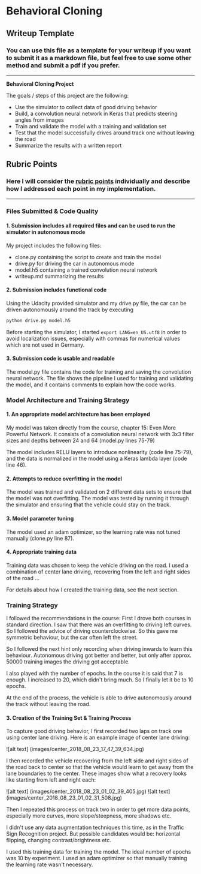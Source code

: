 # **Behavioral Cloning** 

## Writeup Template

### You can use this file as a template for your writeup if you want to submit it as a markdown file, but feel free to use some other method and submit a pdf if you prefer.

---

**Behavioral Cloning Project**

The goals / steps of this project are the following:
* Use the simulator to collect data of good driving behavior
* Build, a convolution neural network in Keras that predicts steering angles from images
* Train and validate the model with a training and validation set
* Test that the model successfully drives around track one without leaving the road
* Summarize the results with a written report


[//]: # (Image References)

[image1]: ./examples/placeholder.png "Model Visualization"
[image2]: ./examples/placeholder.png "Grayscaling"
[image3]: ./examples/placeholder_small.png "Recovery Image"
[image4]: ./examples/placeholder_small.png "Recovery Image"
[image5]: ./examples/placeholder_small.png "Recovery Image"
[image6]: ./examples/placeholder_small.png "Normal Image"
[image7]: ./examples/placeholder_small.png "Flipped Image"

## Rubric Points
### Here I will consider the [rubric points](https://review.udacity.com/#!/rubrics/432/view) individually and describe how I addressed each point in my implementation.  

---
### Files Submitted & Code Quality

#### 1. Submission includes all required files and can be used to run the simulator in autonomous mode

My project includes the following files:
* clone.py containing the script to create and train the model
* drive.py for driving the car in autonomous mode
* model.h5 containing a trained convolution neural network 
* writeup.md  summarizing the results

#### 2. Submission includes functional code
Using the Udacity provided simulator and my drive.py file, the car can be driven autonomously around the track by executing 
```sh
python drive.py model.h5
```
Before starting the simulator, I started ```export LANG=en_US.utf8``` in order to avoid localization issues, especially with commas for numerical values which are not used in Germany.

#### 3. Submission code is usable and readable

The model.py file contains the code for training and saving the convolution neural network. The file shows the pipeline I used for training and validating the model, and it contains comments to explain how the code works.

### Model Architecture and Training Strategy

#### 1. An appropriate model architecture has been employed

My model was taken directly from the course, chapter 15: Even More Powerful Network. It consists of a convolution neural network with 3x3 filter sizes and depths between 24 and 64 (model.py lines 75-79) 

The model includes RELU layers to introduce nonlinearity (code line 75-79), and the data is normalized in the model using a Keras lambda layer (code line 46). 

#### 2. Attempts to reduce overfitting in the model

The model was trained and validated on 2 different data sets to ensure that the model was not overfitting. The model was tested by running it through the simulator and ensuring that the vehicle could stay on the track.

#### 3. Model parameter tuning

The model used an adam optimizer, so the learning rate was not tuned manually (clone.py line 87).

#### 4. Appropriate training data

Training data was chosen to keep the vehicle driving on the road. I used a combination of center lane driving, recovering from the left and right sides of the road ... 

For details about how I created the training data, see the next section. 

### Training Strategy

I followed the recommendations in the course: First I drove both courses in standard direction. I saw that there was an overfitting to driving left curves. So I followed the advice of driving counterclockwise. So this gave me symmetric behaviour, but the car often left the street.

So I followed the next hint only recording when driving inwards to learn this behaviour. Autonomous driving got better and better, but only after approx. 50000 training images the driving got acceptable.

I also played with the number of epochs. In the course it is said that 7 is enough. I increased to 20, which didn't bring much. So I finally let it be to 10 epochs.

At the end of the process, the vehicle is able to drive autonomously around the track without leaving the road.



#### 3. Creation of the Training Set & Training Process

To capture good driving behavior, I first recorded two laps on track one using center lane driving. Here is an example image of center lane driving:

![alt text] (images/center_2018_08_23_17_47_39_634.jpg)

I then recorded the vehicle recovering from the left side and right sides of the road back to center so that the vehicle would learn to get away from the lane boundaries to the center. These images show what a recovery looks like starting from left and right each:

![alt text] (images/center_2018_08_23_01_02_39_405.jpg)
![alt text] (images/center_2018_08_23_01_02_31_508.jpg)

Then I repeated this process on track two in order to get more data points, especially more curves, more slope/steepness, more shadows etc.

I didn't use any data augmentation techniques this time, as in the Traffic Sign Recognition project. But possible candidates would be: horizontal flipping, changing contrast/brightness etc.


I used this training data for training the model. The ideal number of epochs was 10 by experiment. I used an adam optimizer so that manually training the learning rate wasn't necessary.
